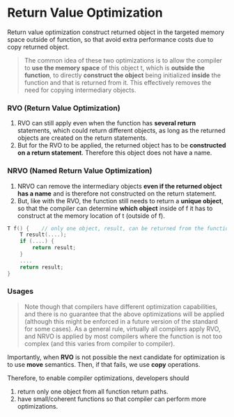 # Return Value Optimization

Return value optimization construct returned object in the targeted memory space outside of function, so that avoid extra performance costs due to copy returned object.

> The common idea of these two optimizations is to allow the compiler to **use the memory space** of this object t, which is **outside the function**, to directly **construct the object** being initialized **inside** the function and that is returned from it. This effectively removes the need for copying intermediary objects.

### RVO (Return Value Optimization)

1. RVO can still apply even when the function has **several return** statements, which could return different objects, as long as the returned objects are created on the return statements.
2. But for the RVO to be applied, the returned object has to be **constructed on a return statement**. Therefore this object does not have a name.

### NRVO (Named Return Value Optimization)

1. NRVO can remove the intermediary objects **even if the returned object has a name** and is therefore not constructed on the return statement.
2.  But, like with the RVO, the function still needs to return a **unique object**, so that the compiler can determine **which object** inside of f it has to construct at the memory location of t (outside of f).



```cpp
T f() {    // only one object, result, can be returned from the function.
    T result(....);
    if (....) {
        return result;
    }
    ....
    return result;
}
```

### Usages

> Note though that compilers have different optimization capabilities, and there is no guarantee that the above optimizations will be applied (although this might be enforced in a future version of the standard for some cases). As a general rule, virtually all compilers apply RVO, and NRVO is applied by most compilers where the function is not too complex (and this varies from compiler to compiler).

Importantly, when **RVO** is not possible the next candidate for optimization is to use **move** semantics. Then, if that fails, we use **copy** operations.

Therefore, to enable compiler optimizations, developers should&#x20;

1. return only one object from all function return paths.
2. have small/coherent functions so that compiler can perform more optimizations.&#x20;
